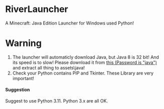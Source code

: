 # RiverLauncher
A Minecraft: Java Edition Launcher for Windows used Python! 

# Warning
1. The launcher will automaticly download Java, but Java 8 is 32 bit! And its speed is to slow! Please download it from [this (Password is "java")](https://www.123pan.com/s/6fHlVv-zuLV3) and extract all thing to assets\java! 
2. Check your Python contains PIP and Tkinter. These Library are very important! 

#### Suggestion ####
Suggest to use Python 3.11. Python 3.x are all OK. 

